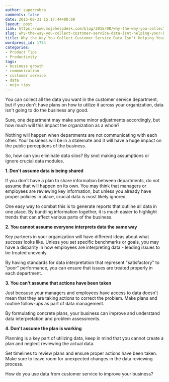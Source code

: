 ```yaml
---
author: supercobra
comments: false
date: 2015-08-31 15:17:44+00:00
layout: post
link: https://www.mojohelpdesk.com/blog/2015/08/why-the-way-you-collect-customer-service-data-isnt-helping-your-business/
slug: why-the-way-you-collect-customer-service-data-isnt-helping-your-business
title: Why the Way You Collect Customer Service Data Isn't Helping Your Business
wordpress_id: 1724
categories:
- Product Tips
- Productivity
tags:
- business growth
- communication
- customer service
- data
- mojo tips
---
```


You can collect all the data you want in the customer service department, but if you don't have plans on how to utilize it across your organization, data isn't going to do the business any good.

Sure, one department may make some minor adjustments accordingly, but how much will this impact the organization as a whole?

Nothing will happen when departments are not communicating with each other. Your business will be in a stalemate and it will have a huge impact on the public perceptions of the business.

So, how can you eliminate data silos? By snot making assumptions or ignore crucial data modules.



**1. Don't assume data is being shared**

If you don't have a plan to share information between departments, do not assume that will happen on its own. You may think that managers or employees are reviewing key information, but unless you already have proper policies in place, crucial data is most likely ignored.

One easy way to combat this is to generate reports that outline all data in one place. By bundling information together, it is much easier to highlight trends that can affect various parts of the business.



**2. You cannot assume everyone interprets data the same way**

Key partners in your organization will have different ideas about what success looks like. Unless you set specific benchmarks or goals, you may have a disparity in how employees are interpreting data - leading issues to be treated unevenly.

By having standards for data interpretation that represent "satisfactory" to "poor" performance, you can ensure that issues are treated properly in each department.



**3. You can't assume that actions have been taken**

Just because your managers and employees have access to data doesn't mean that they are taking actions to correct the problem. Make plans and routine follow-ups as part of data management.

By formulating concrete plans, your business can improve and understand data interpretation and problem assessments.



**4. Don't assume the plan is working**

Planning is a key part of utilizing data, keep in mind that you cannot create a plan and neglect reviewing the actual data.

Set timelines to review plans and ensure proper actions have been taken. Make sure to leave room for unexpected changes in the data reviewing process.



How do you use data from customer service to improve your business?
